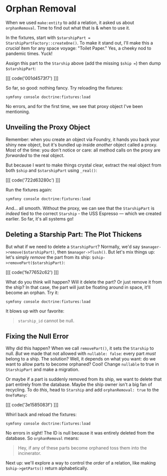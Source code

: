 # Orphan Removal

When we used `make:entity` to add a relation, it asked us about
`orphanRemoval`. Time to find out what that is & when to use it.

In the fixtures, start with `$starshipPart = StarshipPartFactory::createOne()`.
To make it stand out, I'll make this a *crucial* item for any space voyage:
"Toilet Paper." Yes, a cheeky nod to pandemic times. Yuck!

Assign this part to the `Starship` above (add the missing `$ship =`)
then dump `$starshipPart`:

[[[ code('001d4573f7') ]]]

So far, so good: nothing fancy. Try reloading the fixtures:

```terminal-silent
symfony console doctrine:fixtures:load
```
No errors, and for the first time, we see that proxy object I've been mentioning.

## Unveiling the Proxy Object

Remember: when you create an object via Foundry, it hands you back your shiny new
object, but it's bundled up inside *another* object called a proxy.
Most of the time: you don't notice or care: all method calls on the proxy
are *forwarded* to the real object.

But because I want to make things crystal clear, extract the real object from both
`$ship` and `$starshipPart` using `_real()`:

[[[ code('722d63280c') ]]]

Run the fixtures again:

```terminal-silent
symfony console doctrine:fixtures:load
```

And... all smooth. Without the proxy, we can see that the `StarshipPart` is
*indeed* tied to the correct `Starship` - the USS Espresso — which we created
earlier. So far, it's all systems go!

## Deleting a Starship Part: The Plot Thickens

But what if we need to delete a `StarshipPart`? Normally, 
we'd say `$manager->remove($starshipPart)`, then `$manager->flush()`. But let's
mix things up: let's simply *remove* the part from its ship:
`$ship->removePart($starshipPart)`:

[[[ code('fe77652c62') ]]]

What do you think will happen? Will it delete the part? Or just remove it from
the ship? In that case, the part will just be floating around in space,
it'll become an orphan. Try it:

```terminal-silent
symfony console doctrine:fixtures:load
```

It blows up with our favorite:

> `starship_id` cannot be null. 

## Fixing the Null Error

Why did this happen? When we call `removePart()`, it sets the `Starship` to
null. *But* we made that not allowed with `nullable: false`: every
part *must* belong to a ship. The solution? Well, it depends on what you want:
do we want to allow parts to become orphaned? Cool! Change `nullable` to true
in `StarshipPart` and make a migration.

Or maybe if a part is suddenly removed from its ship, we want to delete
that part entirely from the database. Maybe the ship owner isn't a big fan of
recycling. To do *this*, head to `Starship` and add `orphanRemoval: true`
to the `OneToMany`:

[[[ code('3e1585083f') ]]]

Whirl back and reload the fixtures:

```terminal-silent
symfony console doctrine:fixtures:load
```

No errors in sight! The ID is null because it was entirely deleted
from the database. So `orphanRemoval` means:

> Hey, if any of these parts become orphaned toss them into the
> incinerator.

Next up: we'll explore a way to control the *order* of a relation,
like making `$ship->getParts()` return alphabetically.
